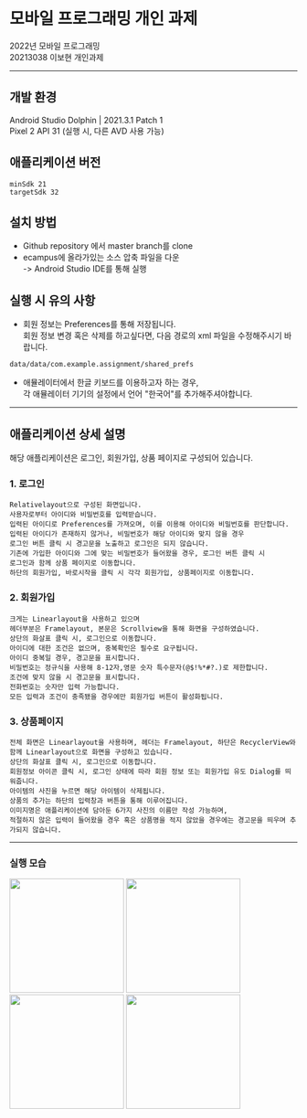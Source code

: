 # 모바일 프로그래밍 개인 과제
2022년 모바일 프로그래밍\
20213038 이보현 개인과제

---
## 개발 환경
Android Studio Dolphin | 2021.3.1 Patch 1 \
Pixel 2 API 31 (실행 시, 다른 AVD 사용 가능)

## 애플리케이션 버전
`minSdk 21` \
`targetSdk 32`

## 설치 방법
- Github repository 에서 master branch를 clone
- ecampus에 올라가있는 소스 압축 파일을 다운\
-> Android Studio IDE를 통해 실행

## 실행 시 유의 사항
- 회원 정보는 Preferences를 통해 저장됩니다.\
회원 정보 변경 혹은 삭제를 하고싶다면, 다음 경로의 xml 파일을 수정해주시기 바랍니다.
```
data/data/com.example.assignment/shared_prefs
```
- 애뮬레이터에서 한글 키보드를 이용하고자 하는 경우,\
각 애뮬레이터 기기의 설정에서 언어 "한국어"를 추가해주셔야합니다. 

---
## 애플리케이션 상세 설명
해당 애플리케이션은 로그인, 회원가입, 상품 페이지로 구성되어 있습니다.

### 1. 로그인
```
Relativelayout으로 구성된 화면입니다.  
사용자로부터 아이디와 비밀번호를 입력받습니다.  
입력된 아이디로 Preferences를 가져오며, 이를 이용해 아이디와 비밀번호를 판단합니다.  
입력된 아이디가 존재하지 않거나, 비밀번호가 해당 아이디와 맞지 않을 경우  
로그인 버튼 클릭 시 경고문을 노출하고 로그인은 되지 않습니다.  
기존에 가입한 아이디와 그에 맞는 비밀번호가 들어왔을 경우, 로그인 버튼 클릭 시  
로그인과 함께 상품 페이지로 이동합니다.  
하단의 회원가입, 바로시작을 클릭 시 각각 회원가입, 상품페이지로 이동합니다.  
```
### 2. 회원가입
```
크게는 Linearlayout을 사용하고 있으며  
헤더부분은 Framelayout, 본문은 Scrollview을 통해 화면을 구성하였습니다.
상단의 화살표 클릭 시, 로그인으로 이동합니다.
아이디에 대한 조건은 없으며, 중복확인은 필수로 요구됩니다.
아이디 중복일 경우, 경고문을 표시합니다.
비밀번호는 정규식을 사용해 8-12자,영문 숫자 특수문자(@$!%*#?.)로 제한합니다.
조건에 맞지 않을 시 경고문을 표시합니다.
전화번호는 숫자만 입력 가능합니다.
모든 입력과 조건이 충족됐을 경우에만 회원가입 버튼이 활성화됩니다.
```

### 3. 상품페이지
```
전체 화면은 Linearlayout을 사용하며, 헤더는 Framelayout, 하단은 RecyclerView와 함께 Linearlayout으로 화면을 구성하고 있습니다.
상단의 화살표 클릭 시, 로그인으로 이동합니다.
회원정보 아이콘 클릭 시, 로그인 상태에 따라 회원 정보 또는 회원가입 유도 Dialog를 띄워줍니다.
아이템의 사진을 누르면 해당 아이템이 삭제됩니다.
상품의 추가는 하단의 입력창과 버튼을 통해 이루어집니다.
이미지명은 애플리케이션에 담아둔 6가지 사진의 이름만 작성 가능하며,
적절하지 않은 입력이 들어왔을 경우 혹은 상품명을 적지 않았을 경우에는 경고문을 띄우며 추가되지 않습니다.
```
---
### 실행 모습
<div>
    <img width="200" alt="" src="">
    <img width="200" alt="" src="">
    <img width="200" alt="" src="">
    <img width="200" alt="" src="">
</div>



